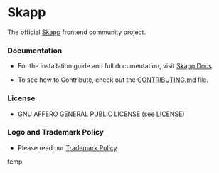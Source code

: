 # Skapp
The official [Skapp](https://skapp.com/) frontend community project.

### Documentation
- For the installation guide and full documentation, visit [Skapp Docs](https://docs.skapp.com/)

- To see how to Contribute, check out the [CONTRIBUTING.md](https://github.com/SkappHQ/skapp-fe/blob/main/CONTRIBUTING.md) file.

### License

- GNU AFFERO GENERAL PUBLIC LICENSE (see [LICENSE](https://github.com/SkappHQ/skapp-fe/blob/main/LICENSE))

### Logo and Trademark Policy

- Please read our [Trademark Policy](https://github.com/SkappHQ/skapp-fe/blob/main/TRADEMARK_POLICY.md)




temp
